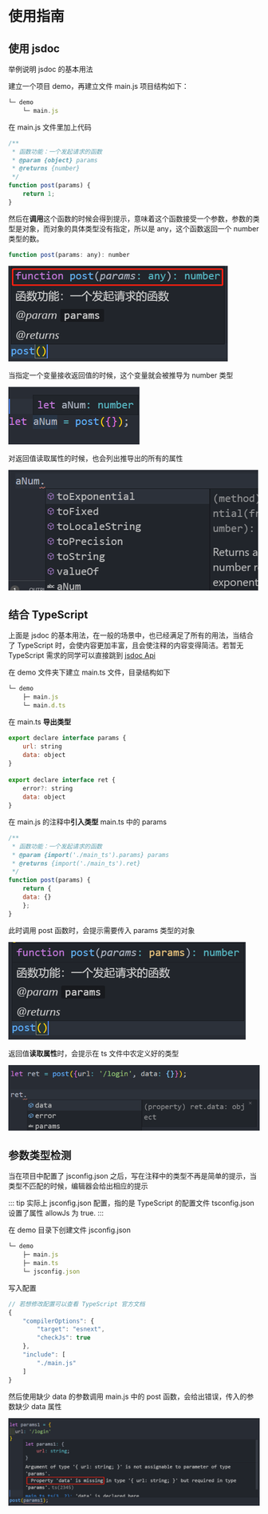 # 使用指南

## 使用 jsdoc

举例说明 jsdoc 的基本用法

建立一个项目 demo，再建立文件 main.js 项目结构如下：

``` js
└─ demo
	└─ main.js
```

在 main.js 文件里加上代码

```  js
/**
 * 函数功能：一个发起请求的函数
 * @param {object} params
 * @returns {number}
 */
function post(params) {
	return 1;
}
```

然后在**调用**这个函数的时候会得到提示，意味着这个函数接受一个参数，参数的类型是对象，而对象的具体类型没有指定，所以是 any，这个函数返回一个 number 类型的数。

``` js
function post(params: any): number
```

![jsdoc提示](../assets/guide/jsdoc_1.jpg)

当指定一个变量接收返回值的时候，这个变量就会被推导为 number 类型

![jsdoc推导](../assets/guide/jsdoc_2.png)

对返回值读取属性的时候，也会列出推导出的所有的属性

![jsdoc属性获取](../assets/guide/jsdoc_3.jpg)

## 结合 TypeScript

上面是 jsdoc 的基本用法，在一般的场景中，也已经满足了所有的用法，当结合了 TypeScript 时，会使内容更加丰富，且会使注释的内容变得简洁。若暂无 TypeScript 需求的同学可以直接跳到 [jsdoc Api](../jsdoc)

在 demo 文件夹下建立 main.ts 文件，目录结构如下

``` js
└─ demo
	├─ main.js
	└─ main.d.ts
```

在 main.ts **导出类型**

``` js
export declare interface params {
	url: string
	data: object
}

export declare interface ret {
	error?: string
	data: object
}
```

在 main.js 的注释中**引入类型** main.ts 中的 params

``` js
/**
 * 函数功能：一个发起请求的函数
 * @param {import('./main_ts').params} params
 * @returns {import('./main_ts').ret}
 */
function post(params) {
	return {
    data: {}
	};
}
```

此时调用 post 函数时，会提示需要传入 params 类型的对象

![tsdoc提示](../assets/guide/tsdoc_1.jpg)

返回值**读取属性**时，会提示在 ts 文件中农定义好的类型

![tsdoc属性获取](../assets/guide/tsdoc_2.jpg)

## 参数类型检测

当在项目中配置了 jsconfig.json 之后，写在注释中的类型不再是简单的提示，当类型不匹配的时候，编辑器会给出相应的提示

::: tip
实际上 jsconfig.json 配置，指的是 TypeScript 的配置文件 tsconfig.json 设置了属性 allowJs 为 true.
:::

在 demo 目录下创建文件 jsconfig.json

``` js
└─ demo
	├─ main.js
	├─ main.ts
	└─ jsconfig.json
```

写入配置

``` js
// 若想修改配置可以查看 TypeScript 官方文档
{
	"compilerOptions": {
		"target": "esnext",
		"checkJs": true
	},
	"include": [
		"./main.js"
	]
}
```

然后使用缺少 data 的参数调用 main.js 中的 post 函数，会给出错误，传入的参数缺少 data 属性

![tsdoc报警](../assets/guide/tsdoc_3.jpg)